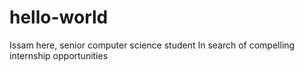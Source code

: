 # hello-world
Issam here, senior computer science student
In search of compelling internship opportunities 
